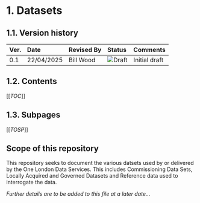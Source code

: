 # 1. Datasets

## 1.1. Version history

| **Ver.** | **Date**    | **Revised By**  | **Status**    | **Comments**         |
| :------- | :---------- | :-------------- | :------------ | :------------------- |
| 0.1      | 22/04/2025  | Bill Wood | ![Draft](https://img.shields.io/badge/Status-Draft-yellow) | Initial draft |

## 1.2. Contents

[[_TOC_]]

## 1.3. Subpages

[[_TOSP_]]

## Scope of this repository

This repository seeks to document the various datsets used by or delivered by the One London Data Services. This includes Commissioning Data Sets, Locally Acquired and Governed Datasets and Reference data used to interrogate the data.

_Further details are to be added to this file at a later date..._
